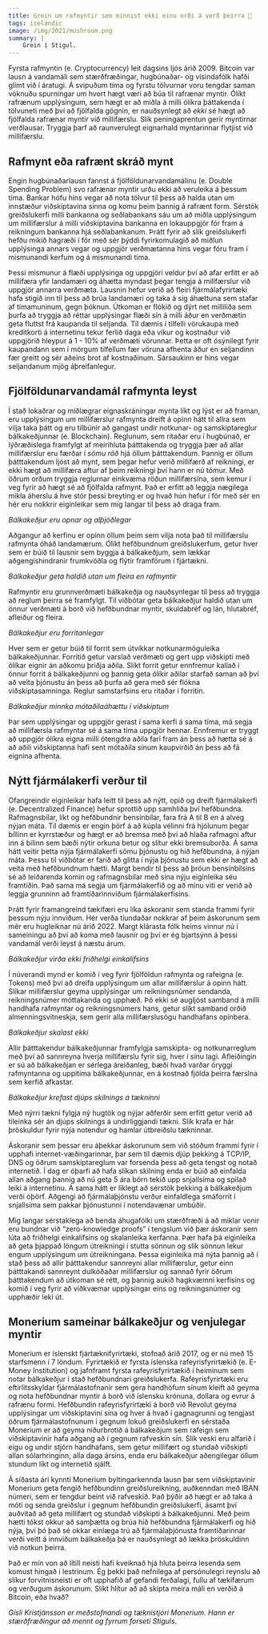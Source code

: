```yaml
---
title: Grein um rafmyntir sem minnist ekki einu orði á verð þeirra 🤔
tags: icelandic
image: /img/2021/mushroom.png
summary: |
    Grein í Stigul.
---
```


Fyrsta rafmyntin (e. Cryptocurrency) leit dagsins ljós árið 2009. Bitcoin var lausn á vandamáli sem stærðfræðingar, hugbúnaðar- og vísindafólk hafði glímt við í áratugi.  Á svipuðum tíma og fyrstu tölvurnar voru tengdar saman vöknuðu spurningar um hvort hægt væri að búa til rafrænar myntir. Ólíkt rafrænum upplýsingum, sem hægt er að miðla á milli ólíkra þáttakenda í tölvuneti með því að fjölfalda gögnin, er nauðsynlegt að _ekki_ sé hægt að fjölfalda rafrænar myntir við millifærslu. Slík peningaprentun gerir myntirnar verðlausar. Tryggja þarf að raunverulegt eignarhald myntarinnar flytjist við millifærslu.

## Rafmynt eða rafrænt skráð mynt

Engin hugbúnaðarlausn fannst á fjölföldunarvandamálinu (e. Double Spending Problem) svo rafrænar myntir urðu ekki að veruleika á þessum tíma. Bankar hófu hins vegar að nota tölvur til þess að halda utan um innstæður viðskiptavina sinna og komu þeim þannig á rafrænt form. Sérstök greiðslukerfi milli bankanna og seðlabankans sáu um að miðla upplýsingum um millifærslur á milli viðskiptavina bankanna en lokauppgjör fór fram á reikningum bankanna hjá seðlabankanum. Þrátt fyrir að slík greiðslukerfi hefðu mikið hagræði í för með sér þýddi fyrirkomulagið að miðlun upplýsinga annars vegar og uppgjör verðmætanna hins vegar fóru fram í mismunandi kerfum og á mismunandi tíma. 

Þessi mismunur á flæði upplýsinga og uppgjöri veldur því að afar erfitt er að millifæra yfir landamæri og áhætta myndast þegar tengja á millfærslur við uppgjör annarra verðmæta. Lausnin hefur verið að fleiri fjármálafyrirtæki hafa stigið inn til þess að brúa landamæri og taka á sig áhættuna sem stafar af tímamuninum, gegn þóknun. Útkoman er flókið og dýrt net milliliða sem þurfa að tryggja að réttar upplýsingar flæði sín á milli áður en verðmætin geta fluttst frá kaupanda til seljanda. Til dæmis í tilfelli vörukaupa með kreditkorti á internetinu tekur ferlið daga eða vikur og kostnaður við uppgjörið hleypur á 1 - 10% af verðmæti vörunnar. Þetta er oft ósýnilegt fyrir kaupandann sem í mörgum tilfellum fær vöruna afhenta áður en seljandinn fær greitt og sér aðeins brot af kostnaðinum. Sársaukinn er hins vegar seljandanum mjög áþreifanlegur.

## Fjölföldunarvandamál rafmynta leyst

Í stað lokaðrar og miðlægrar eignaskráningar mynta líkt og lýst er að framan, eru upplýsingum um millifærslur rafmynta dreift á opinn hátt til allra sem vilja taka þátt og eru tilbúnir að gangast undir notkunar- og samskiptareglur bálkakeðjunnar (e. Blockchain). Reglunum, sem ritaðar eru í hugbúnað, er lýðræðislega framfylgt af meirihluta þátttakenda og tryggja þær að allar millifærslur eru færðar í _sömu röð_ hjá öllum þátttakendum. Þannig er öllum þátttakendum ljóst að mynt, sem þegar hefur verið millifærð af reikningi, er ekki hægt að millifæra aftur af þeim reikningi því hann er nú tómur. Með öðrum orðum tryggja reglurnar einkvæma röðun millifærslna, sem kemur í veg fyrir að hægt sé að fjölfalda rafmynt. Það er erfitt að leggja nægilega mikla áherslu á hve stór þessi breyting er og hvað hún hefur í för með sér en hér eru nokkrir eiginleikar sem mig langar til þess að draga fram.

_Bálkakeðjur eru opnar og alþjóðlegar_

Aðgangur að kerfinu er opinn öllum þeim sem vilja nota það til millifærslu rafmynta óháð landamærum. Ólíkt hefðbundnum greiðslukerfum, getur hver sem er búið til lausnir sem byggja á bálkakeðjum, sem lækkar aðgengishindranir frumkvöðla og flýtir framförum í fjártækni.

_Bálkakeðjur geta haldið utan um fleira en rafmyntir_

Rafmyntir eru grunnverðmæti bálkakeðja og nauðsynlegar til þess að tryggja að reglum þeirra sé framfylgt. Til viðbótar geta bálkakeðjur haldið utan um önnur verðmæti á borð við hefðbundnar myntir, skuldabréf og lán, hlutabréf, afleiður og fleira.

_Bálkakeðjur eru forritanlegar_

Hver sem er getur búið til forrit sem útvíkkar notkunarmöguleika bálkakeðjunnar. Forritið getur varslað verðmæti og gert upp viðskipti með ólíkar eignir án aðkomu þriðja aðila. Slíkt forrit getur ennfremur kallað í önnur forrit á bálkakeðjunni og þannig geta ólíkir aðilar starfað saman að því að veita þjónustu án þess að þurfa að gera með sér flókna viðskiptasamninga. Reglur samstarfsins eru ritaðar í forritin.

_Bálkakeðjur minnka mótaðilaáhættu í viðskiptum_

Þar sem upplýsingar og uppgjör gerast í sama kerfi á sama tíma, má segja að millifærsla rafmyntar sé á sama tíma uppgjör hennar. Ennfremur er tryggt að uppgjör ólíkra eigna milli ótengdra aðila fari fram án þess að hætta sé á að aðili viðskiptanna hafi sent mótaðila sínum kaupvirðið án þess að fá eignina afhenta.


## Nýtt fjármálakerfi verður til

Ofangreindir eiginleikar hafa leitt til þess að nýtt, opið og dreift fjármálakerfi (e. Decentralized Finance) hefur sprottið upp samhliða því hefðbundna. Rafmagnsbílar, líkt og hefðbundnir bensínbílar, fara frá A til B en á alveg nýjan máta. Til dæmis er engin þörf á að kúpla vélinni frá hjólunum þegar bíllinn er kyrrstæður og hægt er að bremsa með því að hlaða rafmagni aftur inn á bílinn sem bæði nýtir orkuna betur og slítur ekki bremsuborða. Á sama hátt veitir þetta nýja fjármálakerfi sömu þjónustu og hið hefðbundna, á nýjan máta. Þessu til viðbótar er farið að glitta í nýja þjónustu sem ekki er hægt að veita með hefðbundnum hætti. Margt bendir til þess að þróun bensínbílsins sé að leiðarenda komin og rafmagnsbílar með sína nýju eiginleika séu framtíðin. Það sama má segja um fjármálakerfið og að mínu viti er verið að leggja grunninn að framtíðarinnviðum fjármálakerfisins. 

Þrátt fyrir framangreind tækifæri eru líka áskoranir sem standa frammi fyrir þessum nýju innviðum. Hér verða tíundaðar nokkrar af þeim áskorunum sem mér eru hugleiknar nú árið 2022. Margt klárasta fólk heims vinnur nú í sameiningu að því að koma með lausnir og því er ég bjartsýnn á þessi vandamál verði leyst á næstu árum.

_Bálkakeðjur virða ekki friðhelgi einkalífsins_

Í núverandi mynd er komið í veg fyrir fjölföldun rafmynta og rafeigna (e. Tokens) með því að dreifa upplýsingum um allar millifærslur á opinn hátt. Slíkar millifærslur geyma upplýsingar um reikningsnúmer sendanda, reikningsnúmer móttakanda og upphæð. Þó ekki sé augljóst samband á milli handhafa rafmyntar og reikningsnúmers hans, getur slíkt samband orðið almenningsvitneskja, sem gerir alla millifærslusögu handhafans opinbera.

_Bálkakeðjur skalast ekki_

Allir þátttakendur bálkakeðjunnar framfylgja samskipta- og notkunarreglum með því að sannreyna hverja millifærslu fyrir sig, hver í sínu lagi. Afleiðingin er sú að bálkakeðjan er sérlega áreiðanleg, bæði hvað varðar öryggi rafmyntanna og uppitíma bálkakeðjunnar, en á kostnað fjölda þeirra færslna sem kerfið afkastar.

_Bálkakeðjur krefast djúps skilnings á tækninni_

Með nýrri tækni fylgja ný hugtök og nýjar aðferðir sem erfitt getur verið að tileinka sér án djúps skilnings á undirliggjandi tækni. Slík krafa er hár þröskuldur fyrir nýja notendur og hamlar útbreiðslu tækninnar.

Áskoranir sem þessar eru áþekkar áskorunum sem við stóðum frammi fyrir í upphafi internet-væðingarinnar, þar sem til dæmis djúp þekking á TCP/IP, DNS og öðrum samskiptareglum var forsenda þess að geta tengst og notað internetið. Í dag er óþarfi að hafa slíkan skilning enda er búið að einfalda allan aðgang þannig að nú geta 5 ára börn tekið upp snjallsíma og spilað leiki á internetinu. Á sama hátt er líklegt að sérstök þekking á bálkakeðjum verði óþörf. Aðgengi að fjármálaþjónstu verður einfaldlega smáforrit í snjallsíma sem pakkar þjónustunni í notendavænar umbúðir.

Mig langar sérstaklega að benda áhugafólki um stærðfræði á að miklar vonir eru bundnar við “zero-knowledge proofs” í tengslum við þær áskoranir sem lúta að friðhelgi einkalífsins og skalanleika kerfanna. Þær hafa þá eiginleika að geta þjappað löngum útreikningi í stutta sönnun og slík sönnun lekur engum upplýsingum um útreikningana. Þessa eiginleika má nýta þannig að í stað þess að allir þátttakendur sannreyni allar millifærslur, getur einn þátttakandi sannreynt dulkóðaðar millifærslur og sannað fyrir öðrum þátttakendum að útkoman sé rétt, og þannig aukið hagkvæmni kerfisins og komið í veg fyrir að viðkvæmar upplýsingar eins og reikningsnúmer og upphæðir leki út.

## Monerium sameinar bálkakeðjur og venjulegar myntir

Monerium er íslenskt fjártæknifyrirtæki, stofnað árið 2017, og er nú með 15 starfsmenn í 7 löndum. Fyrirtækið er fyrsta íslenska rafeyrisfyrirtækið (e. E-Money Institution) og jafnframt fyrsta rafeyrisfyrirtækið í heiminum sem notar bálkakeðjur í stað hefðbundnari greiðslukerfa. Rafeyrisfyrirtæki eru eftirlitsskyldar fjármálastofnanir sem gera handhöfum sínum kleift að geyma og nota hefðbundnar myntir á borð við íslensku krónuna, dollara og evrur á rafrænu formi. Hefðbundin rafeyrisfyrirtæki á borð við Revolut geyma upplýsingar um viðskiptavini sína og hver á hvað í gagnagrunni og tengjast öðrum fjármálastofnunum í gegnum lokuð greiðslukerfi en sérstaða Monerium er að geyma niðurbrotið á bálkakeðjum sem rafeign sem viðskiptavinir hafa aðgang að í gegnum rafveskin sín. Slík veski eru alfarið í eigu og undir stjórn handhafans, sem getur millifært og stundað viðskipti allan sólarhringinn, alla daga ársins, enda eru bálkakeðjur aðengilegar öllum stundum líkt og internetið sjálft. 

Á síðasta ári kynnti Monerium byltingarkennda lausn þar sem viðskiptavinir Monerium geta fengið hefðbundinn greiðslureikning, auðkenndan með IBAN númeri, sem er tengdur beint við rafveskið. Það þýðir að hægt er að taka á móti og senda greiðslur í gegnum hefðbundin greiðslukerfi, ásamt því auðvitað að geta millifært og stundað viðskipti á bálkakeðjunni. Með þeim hætti tókst okkur að samþætta og brúa hið hefðbundna fjármálakerfi og hið nýja, því þó það sé okkar einlæga trú að fjármálaþjónusta framtíðarinnar verði veitt á innviðum bálkakeðja þá er nauðsynlegt að lækka þröskuldinn við notkun þeirra.

Það er mín von að lítill neisti hafi kveiknað hjá hluta þeirra lesenda sem komust hingað í lestrinum. Ég þekki það nefnilega af persónulegri reynslu að slíkur forvitnisneisti er oft upphafið af gefandi ferðalagi, fullu af tækifærum og verðugum áskorunum. Slíkt hlítur að að skipta meira máli en verðið á Bitcoin, eða hvað? 


_Gísli Kristjánsson er meðstofnandi og tæknistjóri Monerium. Hann er stærðfræðingur að mennt og fyrrum forseti Stiguls._

